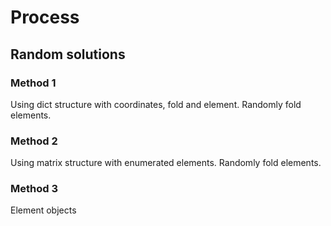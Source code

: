 # Process

## Random solutions

### Method 1
Using dict structure with coordinates, fold and element. Randomly fold elements.

### Method 2
Using matrix structure with enumerated elements. Randomly fold elements.

### Method 3
Element objects
